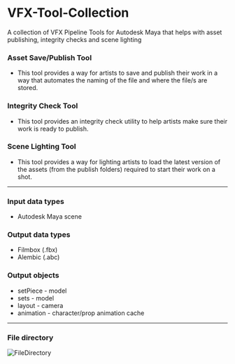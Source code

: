 # VFX-Tool-Collection
A collection of VFX Pipeline Tools for Autodesk Maya that helps with asset publishing,  integrity checks and scene lighting

### Asset Save/Publish Tool
- This tool provides a way for artists to save and publish their work in a way that
automates the naming of the file and where the file/s are stored.

### Integrity Check Tool
- This tool provides an integrity check utility to help artists make sure their work is
ready to publish.

### Scene Lighting Tool
- This tool provides a way for lighting artists to load the latest version of the assets
(from the publish folders) required to start their work on a shot.
---
### Input data types
- Autodesk Maya scene

### Output data types
- Filmbox (.fbx)
- Alembic (.abc)

### Output objects
- setPiece - model
- sets - model
- layout - camera
- animation - character/prop animation cache
---
### File directory
![FileDirectory](https://github.com/Wenorter/VFX-Tool-Collection/assets/44455243/cb468112-f585-451e-83c4-d0b568ae5058)



